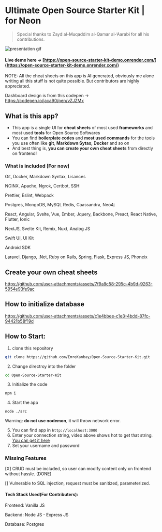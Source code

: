 # Ultimate Open Source Starter Kit | for Neon

> Special thanks to Zayd al-Muqaddim al-Qamar al-‘Aarabi for all his contributions.

![presentation gif](https://github.com/user-attachments/assets/085a6771-a94e-450f-8129-7036fefbfd3c)

#### Live demo here -> [https://open-source-starter-kit-demo.onrender.com/](https://open-source-starter-kit-demo.onrender.com/)

NOTE: All the cheat sheets on this app is AI generated, obviously me alone writing all this stuff is not quite possible. But contributors are highly appreciated.

Dashboard design is from this codepen -> https://codepen.io/jaca90/pen/vZJZMx

## What is this app?

- This app is a single UI for **cheat sheets** of most used **frameworks** and most used **tools** for Open Source Softwares
- You can find **boilerplate codes** and **most used commands** for the tools you use often like **git**, **Markdown Sytax**, **Docker** and so on
- And best thing is, **you can create your own cheat sheets** from directly on frontend!


### What is included (For now)

Git, Docker, Markdown Syntax, Lisances

NGINX, Apache, Ngrok, Certbot, SSH

Prettier, Eslint, Webpack

Postgres, MongoDB, MySQL Redis, Caassandra, Neo4j

React, Angular, Svelte, Vue, Ember, Jquery, Backbone, Preact, React Native, Flutter, Ionic

NextJS, Svelte Kit, Remix, Nuxt, Analog JS

Swift UI, UI Kit

Android SDK

Laravel, Django, .Net, Ruby on Rails, Spring, Flask, Express JS, Phoneix

## Create your own cheat sheets

https://github.com/user-attachments/assets/7f9a8c58-295c-4b9d-9263-5954e93fe9ac


## How to initialize database

https://github.com/user-attachments/assets/c1e4bbee-c1e3-4bdd-87fc-94421b58f19d

## How to Start:

1. clone this repository

```bash
git clone https://github.com/EmreKanbay/Open-Source-Starter-Kit.git
```

2. Change directroy into the folder

```bash
cd Open-Source-Starter-Kit
```

3. Initialize the code

```bash
npm i
```

4. Start the app

```bash
node ./src
```

Warning: **do not use nodemon**, it will throw network error.

5. You can find app in `http://localhost:3000`
6. Enter your connection string, video above shows hot to get that string. [You can get it here](https://console.neon.tech)
7. Set your username and password

### Missing Features

[X] CRUD must be included, so user can modify content only on frontend without hassle. (DONE)

[] Vulnerable to SQL injection, request must be sanitized, parameterized.

#### Tech Stack Used(For Contributers):

Frontend: Vanilla JS

Backend: Node JS - Express JS

Database: Postgres




